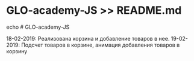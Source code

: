 # GLO-academy-JS >> README.md

echo # GLO-academy-JS

18-02-2019: Реализована корзина и добавление товаров в нее.
19-02-2019: Подсчет товаров в корзине, анимация добавления товаров в корзину